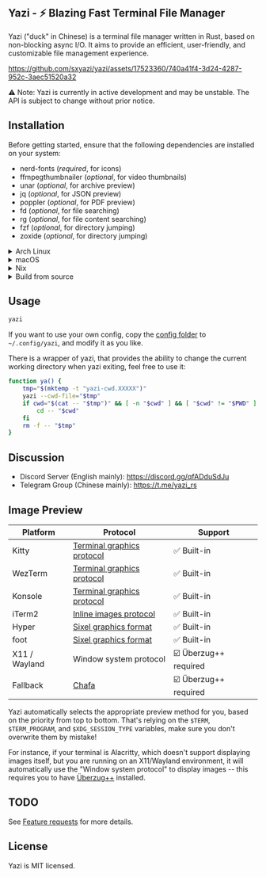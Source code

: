 ## Yazi - ⚡️ Blazing Fast Terminal File Manager

Yazi ("duck" in Chinese) is a terminal file manager written in Rust, based on non-blocking async I/O. It aims to provide an efficient, user-friendly, and customizable file management experience.

https://github.com/sxyazi/yazi/assets/17523360/740a41f4-3d24-4287-952c-3aec51520a32

⚠️ Note: Yazi is currently in active development and may be unstable. The API is subject to change without prior notice.

## Installation

Before getting started, ensure that the following dependencies are installed on your system:

- nerd-fonts (_required_, for icons)
- ffmpegthumbnailer (_optional_, for video thumbnails)
- unar (_optional_, for archive preview)
- jq (_optional_, for JSON preview)
- poppler (_optional_, for PDF preview)
- fd (_optional_, for file searching)
- rg (_optional_, for file content searching)
- fzf (_optional_, for directory jumping)
- zoxide (_optional_, for directory jumping)

<details>

<summary>Arch Linux</summary>

Install with paru or your favorite AUR helper:

```bash
paru -S yazi ffmpegthumbnailer unarchiver jq poppler fd ripgrep fzf zoxide
```

Or, you can replace `yazi` with `yazi-bin` package if you want pre-built binary instead of compiling by yourself.

</details>

<details>

<summary>macOS</summary>

Install the dependencies with Homebrew:

```bash
brew install ffmpegthumbnailer unar jq poppler fd ripgrep fzf zoxide
brew tap homebrew/cask-fonts && brew install --cask font-symbols-only-nerd-font
```

And download the latest release [from here](https://github.com/sxyazi/yazi/releases). Or you can install Yazi via cargo:

```bash
cargo install --git https://github.com/sxyazi/yazi.git
```

</details>

<details>

<summary>Nix</summary>

Nix users can install Yazi from [the NUR](https://github.com/nix-community/nur-combined/blob/master/repos/xyenon/pkgs/yazi/default.nix):

```bash
nix-env -iA nur.repos.xyenon.yazi
```

Or add the following to your configuration:

```nix
# configuration.nix
environment.systemPackages = with pkgs; [
  nur.repos.xyenon.yazi
];
```

If you prefer to use the most recent code, use `nur.repos.xyenon.yazi-unstable` instead.

</details>

<details>

<summary>Build from source</summary>

Execute the following commands to clone the project and build Yazi:

```bash
git clone https://github.com/sxyazi/yazi.git
cd yazi
cargo build --release
```

Then, you can run:

```bash
./target/release/yazi
```

</details>

## Usage

```bash
yazi
```

If you want to use your own config, copy the [config folder](https://github.com/sxyazi/yazi/tree/main/config/preset) to `~/.config/yazi`, and modify it as you like.

There is a wrapper of yazi, that provides the ability to change the current working directory when yazi exiting, feel free to use it:

```bash
function ya() {
	tmp="$(mktemp -t "yazi-cwd.XXXXX")"
	yazi --cwd-file="$tmp"
	if cwd="$(cat -- "$tmp")" && [ -n "$cwd" ] && [ "$cwd" != "$PWD" ]; then
		cd -- "$cwd"
	fi
	rm -f -- "$tmp"
}
```

## Discussion

- Discord Server (English mainly): https://discord.gg/qfADduSdJu
- Telegram Group (Chinese mainly): https://t.me/yazi_rs

## Image Preview

| Platform      | Protocol                                                                         | Support               |
| ------------- | -------------------------------------------------------------------------------- | --------------------- |
| Kitty         | [Terminal graphics protocol](https://sw.kovidgoyal.net/kitty/graphics-protocol/) | ✅ Built-in           |
| WezTerm       | [Terminal graphics protocol](https://sw.kovidgoyal.net/kitty/graphics-protocol/) | ✅ Built-in           |
| Konsole       | [Terminal graphics protocol](https://sw.kovidgoyal.net/kitty/graphics-protocol/) | ✅ Built-in           |
| iTerm2        | [Inline images protocol](https://iterm2.com/documentation-images.html)           | ✅ Built-in           |
| Hyper         | [Sixel graphics format](https://www.vt100.net/docs/vt3xx-gp/chapter14.html)      | ✅ Built-in           |
| foot          | [Sixel graphics format](https://www.vt100.net/docs/vt3xx-gp/chapter14.html)      | ✅ Built-in           |
| X11 / Wayland | Window system protocol                                                           | ☑️ Überzug++ required |
| Fallback      | [Chafa](https://hpjansson.org/chafa/)                                            | ☑️ Überzug++ required |

Yazi automatically selects the appropriate preview method for you, based on the priority from top to bottom.
That's relying on the `$TERM`, `$TERM_PROGRAM`, and `$XDG_SESSION_TYPE` variables, make sure you don't overwrite them by mistake!

For instance, if your terminal is Alacritty, which doesn't support displaying images itself, but you are running on an X11/Wayland environment,
it will automatically use the "Window system protocol" to display images -- this requires you to have [Überzug++](https://github.com/jstkdng/ueberzugpp) installed.

## TODO

See [Feature requests](https://github.com/sxyazi/yazi/issues/51) for more details.

## License

Yazi is MIT licensed.
